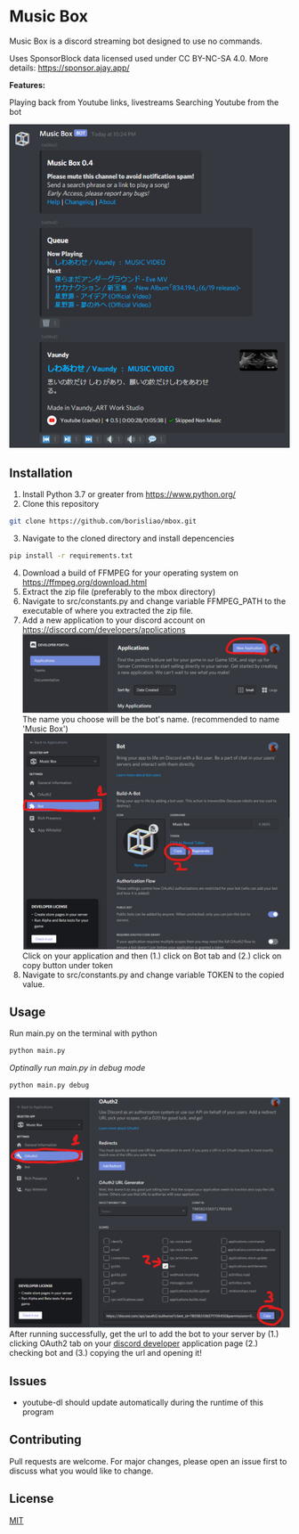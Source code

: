 # Music Box
Music Box is a discord streaming bot designed to use no commands.

Uses SponsorBlock data licensed used under CC BY-NC-SA 4.0. More details: https://sponsor.ajay.app/

**Features:**

Playing back from Youtube links, livestreams
Searching Youtube from the bot

![image](images/example.png)
## Installation
1. Install Python 3.7 or greater from https://www.python.org/
2. Clone this repository
```bash
git clone https://github.com/borisliao/mbox.git
```
3. Navigate to the cloned directory and install depencencies
```bash
pip install -r requirements.txt
```
4. Download a build of FFMPEG for your operating system on https://ffmpeg.org/download.html
5. Extract the zip file (preferably to the mbox directory)
6. Navigate to src/constants.py and change variable FFMPEG_PATH to the executable of where you extracted the zip file.
7. Add a new application to your discord account on https://discord.com/developers/applications
![image](images/install1.png)
The name you choose will be the bot's name. (recommended to name 'Music Box')
![image](images/install2.png)
Click on your application and then (1.) click on Bot tab and (2.) click on copy button under token
8. Navigate to src/constants.py and change variable TOKEN to the copied value.

## Usage
Run main.py on the terminal with python
```bash
python main.py
```
*Optinally run main.py in debug mode*
```bash
python main.py debug
```
![image](images/install3.png)
After running successfully, get the url to add the bot to your server by (1.) clicking OAuth2 tab on your [discord developer](https://discord.com/developers/applications/) application page (2.) checking bot and (3.) copying the url and opening it!
## Issues

* youtube-dl should update automatically during the runtime of this program
## Contributing
Pull requests are welcome. For major changes, please open an issue first to discuss what you would like to change.

## License
[MIT](https://choosealicense.com/licenses/mit/)